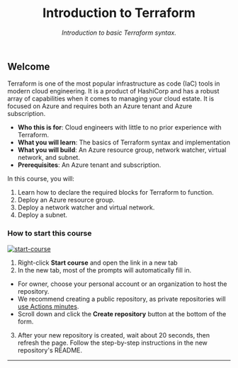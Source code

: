  <header>

 # Introduction to Terraform

 _Introduction to basic Terraform syntax._

 </header>

## Welcome

Terraform is one of the most popular infrastructure as code (IaC) tools in modern cloud engineering. It is a product of HashiCorp and has a robust array of capabilities when it comes to managing your cloud estate. It is focused on Azure and requires both an Azure tenant and Azure subscription.

- **Who this is for**: Cloud engineers with little to no prior experience with Terraform.
- **What you will learn**: The basics of Terraform syntax and implementation
- **What you will build**: An Azure resource group, network watcher, virtual network, and subnet.
- **Prerequisites**: An Azure tenant and subscription.

In this course, you will:

1. Learn how to declare the required blocks for Terraform to function.
2. Deploy an Azure resource group.
3. Deploy a network watcher and virtual network.
4. Deploy a subnet.

### How to start this course

[![start-course](https://user-images.githubusercontent.com/1221423/235727646-4a590299-ffe5-480d-8cd5-8194ea184546.svg)](https://github.com/new?template_owner=skills&template_name=hello-github-actions&owner=%40me&name=skills-hello-github-actions&description=My+clone+repository&visibility=public)

1. Right-click **Start course** and open the link in a new tab
2. In the new tab, most of the prompts will automatically fill in.
  - For owner, choose your personal account or an organization to host the repository.
  - We recommend creating a public repository, as private repositories will [use Actions minutes](https://docs.github.com/en/billing/managing-billing-for-github-actions/about-billing-for-github-actions).
  - Scroll down and click the **Create repository** button at the bottom of the form.
3. After your new repository is created, wait about 20 seconds, then refresh the page. Follow the step-by-step instructions in the new repository's README.

 <footer>

---

</footer>
